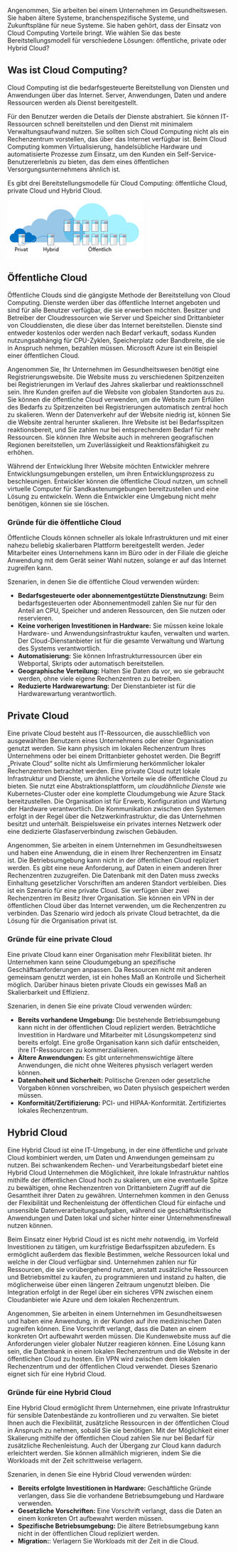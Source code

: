Angenommen, Sie arbeiten bei einem Unternehmen im Gesundheitswesen. Sie haben ältere Systeme, branchenspezifische Systeme, und Zukunftspläne für neue Systeme. Sie haben gehört, dass der Einsatz von Cloud Computing Vorteile bringt. Wie wählen Sie das beste Bereitstellungsmodell für verschiedene Lösungen: öffentliche, private oder Hybrid Cloud?

## <a name="what-is-cloud-computing"></a>Was ist Cloud Computing?

Cloud Computing ist die bedarfsgesteuerte Bereitstellung von Diensten und Anwendungen über das Internet. Server, Anwendungen, Daten und andere Ressourcen werden als Dienst bereitgestellt. 

Für den Benutzer werden die Details der Dienste abstrahiert. Sie können IT-Ressourcen schnell bereitstellen und den Dienst mit minimalem Verwaltungsaufwand nutzen. Sie sollten sich Cloud Computing nicht als ein Rechenzentrum vorstellen, das über das Internet verfügbar ist. Beim Cloud Computing kommen Virtualisierung, handelsübliche Hardware und automatisierte Prozesse zum Einsatz, um den Kunden ein Self-Service-Benutzererlebnis zu bieten, das dem eines öffentlichen Versorgungsunternehmens ähnlich ist. 

Es gibt drei Bereitstellungsmodelle für Cloud Computing: öffentliche Cloud, private Cloud und Hybrid Cloud.

![Cloudbereitstellungsmodelle](../media/2-cloud-deployment.png)

## <a name="public-cloud"></a>Öffentliche Cloud

Öffentliche Clouds sind die gängigste Methode der Bereitstellung von Cloud Computing. Dienste werden über das öffentliche Internet angeboten und sind für alle Benutzer verfügbar, die sie erwerben möchten. Besitzer und Betreiber der Cloudressourcen wie Server und Speicher sind Drittanbieter von Clouddiensten, die diese über das Internet bereitstellen. Dienste sind entweder kostenlos oder werden nach Bedarf verkauft, sodass Kunden nutzungsabhängig für CPU-Zyklen, Speicherplatz oder Bandbreite, die sie in Anspruch nehmen, bezahlen müssen. Microsoft Azure ist ein Beispiel einer öffentlichen Cloud. 

Angenommen Sie, Ihr Unternehmen im Gesundheitswesen benötigt eine Registrierungswebsite. Die Website muss zu verschiedenen Spitzenzeiten bei Registrierungen im Verlauf des Jahres skalierbar und reaktionsschnell sein. Ihre Kunden greifen auf die Website von globalen Standorten aus zu. Sie können die öffentliche Cloud verwenden, um die Website zum Erfüllen des Bedarfs zu Spitzenzeiten bei Registrierungen automatisch zentral hoch zu skalieren. Wenn der Datenverkehr auf der Website niedrig ist, können Sie die Website zentral herunter skalieren. Ihre Website ist bei Bedarfsspitzen reaktionsbereit, und Sie zahlen nur bei entsprechendem Bedarf für mehr Ressourcen. Sie können Ihre Website auch in mehreren geografischen Regionen bereitstellen, um Zuverlässigkeit und Reaktionsfähigkeit zu erhöhen.

Während der Entwicklung Ihrer Website möchten Entwickler mehrere Entwicklungsumgebungen erstellen, um ihren Entwicklungsprozess zu beschleunigen. Entwickler können die öffentliche Cloud nutzen, um schnell virtuelle Computer für Sandkastenumgebungen bereitzustellen und eine Lösung zu entwickeln. Wenn die Entwickler eine Umgebung nicht mehr benötigen, können sie sie löschen.

### <a name="why-public-cloud"></a>Gründe für die öffentliche Cloud

Öffentliche Clouds können schneller als lokale Infrastrukturen und mit einer nahezu beliebig skalierbaren Plattform bereitgestellt werden. Jeder Mitarbeiter eines Unternehmens kann im Büro oder in der Filiale die gleiche Anwendung mit dem Gerät seiner Wahl nutzen, solange er auf das Internet zugreifen kann. 

Szenarien, in denen Sie die öffentliche Cloud verwenden würden:

- **Bedarfsgesteuerte oder abonnementgestützte Dienstnutzung:** Beim bedarfsgesteuerten oder Abonnementmodell zahlen Sie nur für den Anteil an CPU, Speicher und anderen Ressourcen, den Sie nutzen oder reservieren.
- **Keine vorherigen Investitionen in Hardware:** Sie müssen keine lokale Hardware- und Anwendungsinfrastruktur kaufen, verwalten und warten. Der Cloud-Dienstanbieter ist für die gesamte Verwaltung und Wartung des Systems verantwortlich. 
- **Automatisierung:** Sie können Infrastrukturressourcen über ein Webportal, Skripts oder automatisch bereitstellen. 
- **Geographische Verteilung:** Halten Sie Daten da vor, wo sie gebraucht werden, ohne viele eigene Rechenzentren zu betreiben.
- **Reduzierte Hardwarewartung:** Der Dienstanbieter ist für die Hardwarewartung verantwortlich.

## <a name="private-cloud"></a>Private Cloud

Eine private Cloud besteht aus IT-Ressourcen, die ausschließlich von ausgewählten Benutzern eines Unternehmens oder einer Organisation genutzt werden. Sie kann physisch im lokalen Rechenzentrum Ihres Unternehmens oder bei einem Drittanbieter gehostet werden. Die Begriff „Private Cloud“ sollte nicht als Umfirmierung herkömmlicher lokaler Rechenzentren betrachtet werden. Eine private Cloud nutzt lokale Infrastruktur und Dienste, um ähnliche Vorteile wie die öffentliche Cloud zu bieten. Sie nutzt eine Abstraktionsplattform, um *cloudähnliche Dienste* wie Kubernetes-Cluster oder eine komplette Cloudumgebung wie Azure Stack bereitzustellen. Die Organisation ist für Erwerb, Konfiguration und Wartung der Hardware verantwortlich. Die Kommunikation zwischen den Systemen erfolgt in der Regel über die Netzwerkinfrastruktur, die das Unternehmen besitzt und unterhält. Beispielsweise ein privates internes Netzwerk oder eine dedizierte Glasfaserverbindung zwischen Gebäuden.

Angenommen, Sie arbeiten in einem Unternehmen im Gesundheitswesen und haben eine Anwendung, die in einem Ihrer Rechenzentren im Einsatz ist. Die Betriebsumgebung kann nicht in der öffentlichen Cloud repliziert werden. Es gibt eine neue Anforderung, auf Daten in einem anderen Ihrer Rechenzentren zuzugreifen. Die Datenbank mit den Daten muss zwecks Einhaltung gesetzlicher Vorschriften am anderen Standort verbleiben. Dies ist ein Szenario für eine private Cloud. Sie verfügen über zwei Rechenzentren im Besitz Ihrer Organisation. Sie können ein VPN in der öffentlichen Cloud über das Internet verwenden, um die Rechenzentren zu verbinden. Das Szenario wird jedoch als private Cloud betrachtet, da die Lösung für die Organisation privat ist.

### <a name="why-private-cloud"></a>Gründe für eine private Cloud

Eine private Cloud kann einer Organisation mehr Flexibilität bieten. Ihr Unternehmen kann seine Cloudumgebung an spezifische Geschäftsanforderungen anpassen. Da Ressourcen nicht mit anderen gemeinsam genutzt werden, ist ein hohes Maß an Kontrolle und Sicherheit möglich. Darüber hinaus bieten private Clouds ein gewisses Maß an Skalierbarkeit und Effizienz.

Szenarien, in denen Sie eine private Cloud verwenden würden:

- **Bereits vorhandene Umgebung:** Die bestehende Betriebsumgebung kann nicht in der öffentlichen Cloud repliziert werden. Beträchtliche Investition in Hardware und Mitarbeiter mit Lösungskompetenz sind bereits erfolgt. Eine große Organisation kann sich dafür entscheiden, ihre IT-Ressourcen zu kommerzialisieren.
- **Ältere Anwendungen:** Es gibt unternehmenswichtige ältere Anwendungen, die nicht ohne Weiteres physisch verlagert werden können.
- **Datenhoheit und Sicherheit:** Politische Grenzen oder gesetzliche Vorgaben können vorschreiben, wo Daten physisch gespeichert werden müssen.
- **Konformität/Zertifizierung:** PCI- und HIPAA-Konformität. Zertifiziertes lokales Rechenzentrum.

## <a name="hybrid-cloud"></a>Hybrid Cloud

Eine Hybrid Cloud ist eine IT-Umgebung, in der eine öffentliche und private Cloud kombiniert werden, um Daten und Anwendungen gemeinsam zu nutzen. Bei schwankendem Rechen- und Verarbeitungsbedarf bietet eine Hybrid Cloud Unternehmen die Möglichkeit, ihre lokale Infrastruktur nahtlos mithilfe der öffentlichen Cloud hoch zu skalieren, um eine eventuelle Spitze zu bewältigen, ohne Rechenzentren von Drittanbietern Zugriff auf die Gesamtheit ihrer Daten zu gewähren. Unternehmen kommen in den Genuss der Flexibilität und Rechenleistung der öffentlichen Cloud für einfache und unsensible Datenverarbeitungsaufgaben, während sie geschäftskritische Anwendungen und Daten lokal und sicher hinter einer Unternehmensfirewall nutzen können.

Beim Einsatz einer Hybrid Cloud ist es nicht mehr notwendig, im Vorfeld Investitionen zu tätigen, um kurzfristige Bedarfsspitzen abzufedern. Es ermöglicht außerdem das flexible Bestimmen, welche Ressourcen lokal und welche in der Cloud verfügbar sind. Unternehmen zahlen nur für Ressourcen, die sie vorübergehend nutzen, anstatt zusätzliche Ressourcen und Betriebsmittel zu kaufen, zu programmieren und instand zu halten, die möglicherweise über einen längeren Zeitraum ungenutzt bleiben. Die Integration erfolgt in der Regel über ein sicheres VPN zwischen einem Cloudanbieter wie Azure und dem lokalen Rechenzentrum.

Angenommen, Sie arbeiten in einem Unternehmen im Gesundheitswesen und haben eine Anwendung, in der Kunden auf ihre medizinischen Daten zugreifen können. Eine Vorschrift verlangt, dass die Daten an einem konkreten Ort aufbewahrt werden müssen. Die Kundenwebsite muss auf die Anforderungen vieler globaler Nutzer reagieren können.  Eine Lösung kann sein, die Datenbank in einem lokalen Rechenzentrum und die Website in der öffentlichen Cloud zu hosten. Ein VPN wird zwischen dem lokalen Rechenzentrum und der öffentlichen Cloud verwendet. Dieses Szenario eignet sich für eine Hybrid Cloud.

### <a name="why-hybrid-cloud"></a>Gründe für eine Hybrid Cloud

Eine Hybrid Cloud ermöglicht Ihrem Unternehmen, eine private Infrastruktur für sensible Datenbestände zu kontrollieren und zu verwalten. Sie bietet Ihnen auch die Flexibilität, zusätzliche Ressourcen in der öffentlichen Cloud in Anspruch zu nehmen, sobald Sie sie benötigen. Mit der Möglichkeit einer Skalierung mithilfe der öffentlichen Cloud zahlen Sie nur bei Bedarf für zusätzliche Rechenleistung. Auch der Übergang zur Cloud kann dadurch erleichtert werden. Sie können allmählich migrieren, indem Sie die Workloads mit der Zeit schrittweise verlagern.

Szenarien, in denen Sie eine Hybrid Cloud verwenden würden:

- **Bereits erfolgte Investitionen in Hardware:** Geschäftliche Gründe verlangen, dass Sie die vorhandene Betriebsumgebung und Hardware verwenden.
- **Gesetzliche Vorschriften:** Eine Vorschrift verlangt, dass die Daten an einem konkreten Ort aufbewahrt werden müssen.
- **Spezifische Betriebsumgebung:** Die ältere Betriebsumgebung kann nicht in der öffentlichen Cloud repliziert werden.
- **Migration:**: Verlagern Sie Workloads mit der Zeit in die Cloud.
